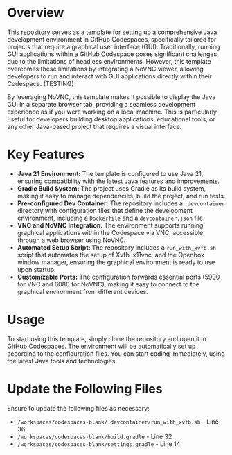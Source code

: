 # Overview
This repository serves as a template for setting up a comprehensive Java development environment in GitHub Codespaces, specifically tailored for projects that require a graphical user interface (GUI). Traditionally, running GUI applications within a GitHub Codespace poses significant challenges due to the limitations of headless environments. However, this template overcomes these limitations by integrating a NoVNC viewer, allowing developers to run and interact with GUI applications directly within their Codespace. (TESTING)

By leveraging NoVNC, this template makes it possible to display the Java GUI in a separate browser tab, providing a seamless development experience as if you were working on a local machine. This is particularly useful for developers building desktop applications, educational tools, or any other Java-based project that requires a visual interface.

# Key Features
- **Java 21 Environment:** The template is configured to use Java 21, ensuring compatibility with the latest Java features and improvements.
- **Gradle Build System:** The project uses Gradle as its build system, making it easy to manage dependencies, build the project, and run tests.
- **Pre-configured Dev Container:** The repository includes a `.devcontainer` directory with configuration files that define the development environment, including a `Dockerfile` and a `devcontainer.json` file.
- **VNC and NoVNC Integration:** The environment supports running graphical applications within the Codespace via VNC, accessible through a web browser using NoVNC.
- **Automated Setup Script:** The repository includes a `run_with_xvfb.sh` script that automates the setup of Xvfb, x11vnc, and the Openbox window manager, ensuring the graphical environment is ready to use upon startup.
- **Customizable Ports:** The configuration forwards essential ports (5900 for VNC and 6080 for NoVNC), making it easy to connect to the graphical environment from different devices.

# Usage
To start using this template, simply clone the repository and open it in GitHub Codespaces. The environment will be automatically set up according to the configuration files. You can start coding immediately, using the latest Java tools and technologies.

# Update the Following Files

Ensure to update the following files as necessary:

- `/workspaces/codespaces-blank/.devcontainer/run_with_xvfb.sh` - Line 36
- `/workspaces/codespaces-blank/build.gradle` - Line 32
- `/workspaces/codespaces-blank/settings.gradle` - Line 14
